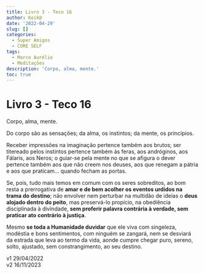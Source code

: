 ```yaml
---
title: Livro 3 - Teco 16
author: Keik@
date: '2022-04-29'
slug: []
categories:
  - Super Amigos
  - CORE SELF
tags:
  - Marco Aurélio
  - Meditações
description: 'Corpo, alma, mente.'
toc: true
---
```


# Livro 3 - Teco 16

Corpo, alma, mente. 

Do corpo são as sensações; da alma, os instintos; da mente, os princípios. 

Receber impressões na imaginação pertence também aos brutos; ser titereado pelos instintos pertence também às feras, aos andróginos, aos Fálaris, aos Neros; o guiar-se pela mente no que se afigura o dever pertence também aos que não creem nos deuses, aos que renegam a pátria e aos que praticam... quando fecham as portas. 

Se, pois, tudo mais temos em comum com os seres sobreditos, ao bom resta a prerrogativa de **amar e de bem acolher os eventos urdidos na trama do destino**; não envolver nem perturbar na multidão de ideias o **deus alojado dentro do peito**, mas preservá-lo propício, na obediência disciplinada à divindade, **sem proferir palavra contrária à verdade, sem praticar ato contrário à justiça**. 

Mesmo **se toda a Humanidade duvidar** que ele viva com singeleza, modéstia e bons sentimentos, com ninguém se zangará, nem se desviará da estrada que leva ao termo da vida, aonde cumpre chegar puro, sereno, solto, ajustado, sem constrangimento, ao seu destino.


v1 29/04/2022  
v2 16/11/2023  

